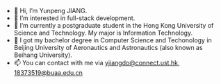 - 👋 Hi, I’m Yunpeng JIANG.
- 👀 I’m interested in full-stack development.
- 🌱 I’m currently a postgraduate student in the Hong Kong University of Science and Technology. My major is Information Technology.
- 💞️ I got my bachelor degree in Computer Science and Techonology in Beijing University of Aeronautics and Astronautics (also known as Beihang University).
- 📫 You can contact with me via yjiangdo@connect.ust.hk, 18373519@buaa.edu.cn

<!---
jypcj/jypcj is a ✨ special ✨ repository because its `README.md` (this file) appears on your GitHub profile.
You can click the Preview link to take a look at your changes.
--->

